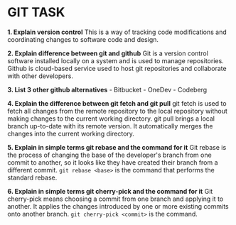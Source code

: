 # GIT TASK

**1.	Explain version control**
	This is a way of tracking code modifications and coordinating changes to software code and design.

**2.  Explain difference between git and github**
	Git is a version control software installed locally on a system and is used to manage repositories.
	Github is cloud-based service used to host git repositories and collaborate with other developers.

**3.	List 3 other github alternatives**
	- Bitbucket
	- OneDev
	- Codeberg
 
**4.	Explain the difference between git fetch and git pull**
	git fetch is used to fetch all changes from the remote repository to the local repository without making changes to the current working directory.
	git pull brings a local branch up-to-date with its remote version. It automatically merges the changes into the current working directory.

**5.	Explain in simple terms git rebase and the command for it**
	Git rebase is the process of changing the base of the developer's branch from one commit to another, so it looks like they have created their branch from a different commit.
	```git rebase <base>``` is the command that performs the standard rebase.

**6.	Explain in simple terms git cherry-pick and the command for it**
	Git cherry-pick means choosing a commit from one branch and applying it to another. It applies the changes introduced by one or more existing commits onto another branch.
	```git cherry-pick <commit>``` is the command.
